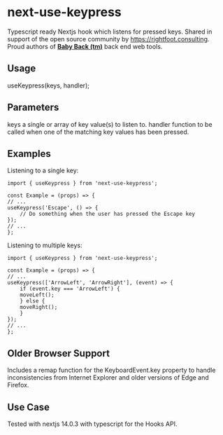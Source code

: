 # next-use-keypress
Typescript ready Nextjs hook which listens for pressed keys.  Shared in support of the open source community
by https://rightfoot.consulting.  Proud authors of [**Baby Back (tm)**](https://rightfoot.consulting/baby-got-back) back end web tools.

## Usage
useKeypress(keys, handler);

## Parameters

keys a single or array of key value(s) to listen to.
handler function to be called when one of the matching key values has been pressed.


## Examples
Listening to a single key:

    import { useKeypress } from 'next-use-keypress';

    const Example = (props) => {
    // ...
    useKeypress('Escape', () => {
        // Do something when the user has pressed the Escape key
    });
    // ...
    };

Listening to multiple keys:

    import { useKeypress } from 'next-use-keypress';

    const Example = (props) => {
    // ...
    useKeypress(['ArrowLeft', 'ArrowRight'], (event) => {
        if (event.key === 'ArrowLeft') {
        moveLeft();
        } else {
        moveRight();
        }
    });
    // ...
    };

## Older Browser Support
Includes a remap function for the KeyboardEvent.key property to handle inconsistencies from Internet Explorer and older versions of Edge and Firefox.

## Use Case
Tested with nextjs 14.0.3 with typescript for the Hooks API.
